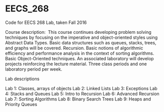 # EECS_268
Code for EECS 268 Lab, taken Fall 2016

Course description:
 This course continues developing problem solving techniques by focusing on the imperative and object-oriented styles using Abstract Data Types. Basic data structures such as queues, stacks, trees, and graphs will be covered. Recursion. Basic notions of algorithmic efficiency and performance analysis in the context of sorting algorithms. Basic Object-Oriented techniques. An associated laboratory will develop projects reinforcing the lecture material. Three class periods and one laboratory period per week.
 
Lab descriptions

Lab 1: Classes, arrays of objects
Lab 2: Linked Lists
Lab 3: Exceptions
Lab 4: Stacks and Queues
Lab 5: Intro to Recursion
Lab 6: Advanced Recursion
Lab 7: Sorting Algorithms
Lab 8: Binary Search Trees
Lab 9: Heaps and Priority Queues
